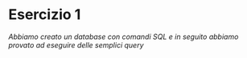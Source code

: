 # Esercizio 1
*Abbiamo creato un database con comandi SQL e in seguito abbiamo provato ad eseguire delle semplici query*
